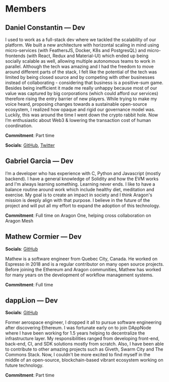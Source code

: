# Members

## Daniel Constantin — Dev

I used to work as a full-stack dev where we tackled the scalability of our platform. We built a new architecture with horizontal scaling in mind using micro-services (with FeathersJS, Docker, K8s and PostgresQL) and micro-frontends (with React, Redux and Material-UI) which ended up being socially scalable as well, allowing multiple autonomous teams to work in parallel.
Although the tech was amazing and I had the freedom to move around different parts of the stack, I felt like the potential of the tech was limited by being closed source and by competing with other businesses instead of collaborating - considering that business is a positive-sum game. Besides being inefficient it made me really unhappy because most of our value was captured by big corporations (which could afford our services) therefore rising the entry barrier of new players. While trying to make my voice heard, proposing changes towards a sustainable open-source ecosystem, I realized how opaque and rigid our governance model was. Luckily, this was around the time I went down the crypto rabbit hole. Now I’m enthusiastic about Web3 & lowering the transaction cost of human coordination.

**Commitment**: Part time

**Socials**: [GitHub](https://github.com/0x6431346e), [Twitter](https://twitter.com/0x6431346e)

## Gabriel Garcia — Dev

I’m a developer who has experience with C, Python and Javascript (mostly backend). I have a general knowledge of Solidity and how the EVM works and I'm always learning something. Learning never ends. I like to have a balance routine around work which include healthy diet, meditation and exercise. My goal is to create an impact in society and I think Aragon's mission is deeply align with that purpose. I believe in the future of the project and will put all my effort to expand the adoption of this technology.

**Commitment**: Full time on Aragon One, helping cross collaboration on Aragon Mesh

## Mathew Cormier — Dev

**Socials**: [GitHub](https://github.com/macor161)

Mathew is a software engineer from Quebec City, Canada. He worked on Espresso in 2018 and is a regular contributor on many open source projects. Before joining the Ethereum and Aragon communities, Mathew has worked for many years on the development of workflow management systems.

**Commitment**: Full time

## dappLion — Dev

**Socials**: [GitHub](https://github.com/dapplion)

Former aerospace engineer, I dropped it all to pursue software engineering after discovering Ethereum. I was fortunate early on to join DAppNode where I have been working for 1.5 years helping to decentralize the infrastructure layer. My responsibilities ranged from developing front-end, back-end, CI, and SDK solutions mostly from scratch. Also, I have been able to contribute to other amazing projects such as Giveth, Swarm City and The Commons Stack. Now, I couldn't be more excited to find myself in the middle of an open-source, blockchain-based vibrant ecosystem working on future technology.

**Commitment**: Part time
